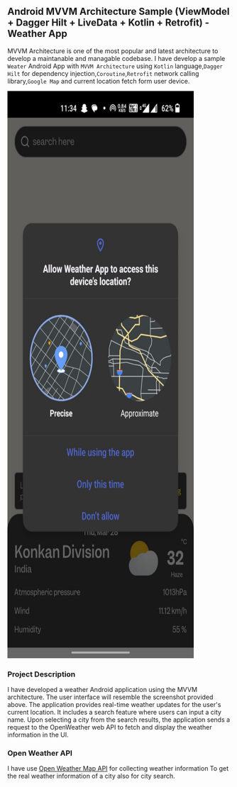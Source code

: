 ## Android MVVM Architecture Sample (ViewModel + Dagger Hilt + LiveData + Kotlin + Retrofit) - Weather App

MVVM Architecture is one of the most popular and latest architecture to develop a maintanable and managable codebase. I  have develop a sample `Weater` Android App with `MVVM Architecture` using `Kotlin` language,`Dagger Hilt` for dependency injection,`Coroutine`,`Retrofit` network calling library,`Google Map` and current location fetch form user device.

<img src="https://github.com/patelakbari/WeatherApp/blob/master/screenshot/IMG-20240328-WA0036.jpg" width="420" height="1280" /> 

### Project Description
I have developed a weather Android application using the MVVM architecture. The user interface will resemble the screenshot provided above. The application provides real-time weather updates for the user's current location. It includes a search feature where users can input a city name. Upon selecting a city from the search results, the application sends a request to the OpenWeather web API to fetch and display the weather information in the UI.

### Open Weather API
I have use [Open Weather Map API](https://openweathermap.org/api) for collecting weather information To get the real weather information of a city also for city search.
